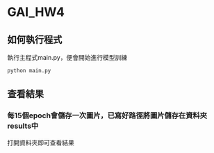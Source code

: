 # GAI_HW4

## 如何執行程式

執行主程式main.py，便會開始進行模型訓練
```bash
python main.py
```

## 查看結果

### 每15個epoch會儲存一次圖片，已寫好路徑將圖片儲存在資料夾results中
打開資料夾即可查看結果

